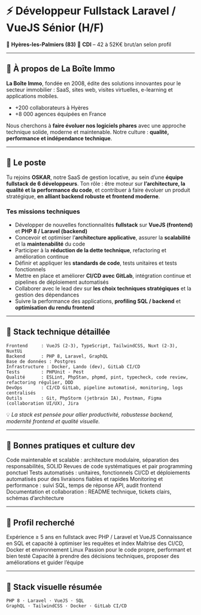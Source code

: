 # ⚡ Développeur Fullstack Laravel / VueJS Sénior (H/F)

📍 **Hyères-les-Palmiers (83)**
🧾 **CDI** – 42 à 52K€ brut/an selon profil

---

## 🚩 À propos de La Boîte Immo

**La Boîte Immo**, fondée en 2008, édite des solutions innovantes pour le secteur immobilier : SaaS, sites web, visites virtuelles, e-learning et applications mobiles.

* +200 collaborateurs à Hyères
* +8 000 agences équipées en France

Nous cherchons à **faire évoluer nos logiciels phares** avec une approche technique solide, moderne et maintenable. Notre culture : **qualité, performance et indépendance technique**.

---

## 🎯 Le poste

Tu rejoins **OSKAR**, notre SaaS de gestion locative, au sein d’une **équipe fullstack de 6 développeurs**.
Ton rôle : être moteur sur **l’architecture, la qualité et la performance du code**, et contribuer à faire évoluer un produit stratégique, **en alliant backend robuste et frontend moderne**.

### Tes missions techniques

* Développer de nouvelles fonctionnalités **fullstack** sur **VueJS (frontend)** et **PHP 8 / Laravel (backend)**
* Concevoir et optimiser l’**architecture applicative**, assurer la **scalabilité** et la **maintenabilité** du code
* Participer à la **réduction de la dette technique**, refactoring et amélioration continue
* Définir et appliquer les **standards de code**, tests unitaires et tests fonctionnels
* Mettre en place et améliorer **CI/CD avec GitLab**, intégration continue et pipelines de déploiement automatisés
* Collaborer avec le lead dev sur **les choix techniques stratégiques** et la gestion des dépendances
* Suivre la performance des applications, **profiling SQL / backend** et **optimisation du rendu frontend**

---

## 🧬 Stack technique détaillée

```
Frontend     : VueJS (2-3), TypeScript, TailwindCSS, Nuxt (2-3), NuxtUi
Backend      : PHP 8, Laravel, GraphQL
Base de données : Postgres
Infrastructure : Docker, Lando (dev), GitLab CI/CD
Tests        : PHPUnit - Pest
Qualité      : ESLint, PhpStan, phpmd, pint, typecheck, code review, refactoring régulier, DDD
DevOps       : CI/CD GitLab, pipeline automatisé, monitoring, logs centralisés
Outils       : Git, PhpStorm (jetbrain IA), Postman, Figma (collaboration UI/UX), Jira
```

💡 *La stack est pensée pour allier productivité, robustesse backend, modernité frontend et qualité visuelle.*

---

## 🔧 Bonnes pratiques et culture dev

Code maintenable et scalable : architecture modulaire, séparation des responsabilités, SOLID
Revues de code systématiques et pair programming ponctuel
Tests automatisés : unitaires, fonctionnels
CI/CD et déploiements automatisés pour des livraisons fiables et rapides
Monitoring et performance : suivi SQL, temps de réponse API, audit frontend
Documentation et collaboration : README technique, tickets clairs, schémas d’architecture

---

## 👤 Profil recherché

Expérience ≥ 5 ans en fullstack avec PHP / Laravel et VueJS
Connaissance en SQL et capacité à optimiser les requêtes et index
Maîtrise des CI/CD, Docker et environnement Linux
Passion pour le code propre, performant et bien testé
Capacité à prendre des décisions techniques, proposer des améliorations et guider l’équipe

---

## 🧬 Stack visuelle résumée

```
PHP 8 · Laravel · VueJS · SQL 
GraphQL · TailwindCSS · Docker · GitLab CI/CD 

```

